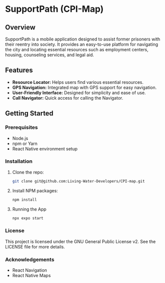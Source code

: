 # SupportPath (CPI-Map)

## Overview
SupportPath is a mobile application designed to assist former prisoners with their reentry into society. It provides an easy-to-use platform for navigating the city and locating essential resources such as employment centers, housing, counseling services, and legal aid.

## Features
- **Resource Locator:** Helps users find various essential resources.
- **GPS Navigation:** Integrated map with GPS support for easy navigation.
- **User-Friendly Interface:** Designed for simplicity and ease of use.
- **Call Navigator:** Quick access for calling the Navigator.

## Getting Started

### Prerequisites
- Node.js
- npm or Yarn
- React Native environment setup

### Installation
1. Clone the repo:
   ```sh
   git clone git@github.com:Living-Water-Developers/CPI-map.git
2. Install NPM packages:
    ```sh
    npm install
3. Running the App
    ```sh
    npx expo start

### License
This project is licensed under the GNU General Public License v2. See the LICENSE file for more details.

### Acknowledgements

- React Navigation
- React Native Maps

